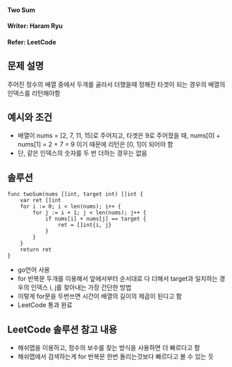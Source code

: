#### Two Sum  
#### Writer: Haram Ryu
#### Refer: LeetCode

## 문제 설명  
주어진 정수의 배열 중에서 두개를 골라서 더했을때 정해진 타겟이 되는 경우의 배열의 인덱스를 리턴해야함  

## 예시와 조건
- 배열이 nums = [2, 7, 11, 15]로 주어지고, 타겟은 9로 주어졌을 때, nums[0] + nums[1] = 2 + 7 = 9 이기 때문에 리턴은 [0, 1]이 되어야 함
- 단, 같은 인덱스의 숫자를 두 번 더하는 경우는 없음

## 솔루션

```
func twoSum(nums []int, target int) []int {
    var ret []int
    for i := 0; i < len(nums); i++ {
        for j := i + 1; j < len(nums); j++ {
            if nums[i] + nums[j] == target {
                ret = []int{i, j}
            }
        }
    }
    return ret
}
```
- go언어 사용
- for 반복문 두개를 이용해서 앞에서부터 순서대로 다 더해서 target과 일치하는 경우의 인덱스 i, j를 찾아내는 가장 간단한 방법
- 이렇게 for문을 두번쓰면 시간이 배열의 길이의 제곱이 된다고 함
- LeetCode 통과 완료

## LeetCode 솔루션 참고 내용
- 해쉬맵을 이용하고, 정수의 보수를 찾는 방식을 사용하면 더 빠르다고 함
- 해쉬맵에서 검색하는게 for 반복문 한번 돌리는것보다 빠르다고 볼 수 있는 듯
